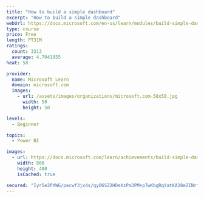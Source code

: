 ```yaml
---
title: "How to build a simple dashboard"
excerpt: "How to build a simple dashboard"
webUrl: https://docs.microsoft.com/en-us/learn/modules/build-simple-dashboard/
type: course
price: Free
length: PT31M
ratings:
  count: 3313
  average: 4.7041955
heat: 58

provider:
  name: Microsoft Learn
  domain: microsoft.com
  images:
    - url: /assets/images/organizations/microsoft.com-50x50.jpg
      width: 50
      height: 50

levels:
  - Beginner

topics:
  - Power BI

images:
  - url: https://docs.microsoft.com/learn/achievements/build-simple-dashboard-social.png
    width: 800
    height: 400
    isCached: true

secured: "Iyr5e2PXWG/pecwf3jx4s/qyO6SZ2HDeXzPm3PM+p7wKbgRqYatKA28eZINrfQJkCu8GeSyPdVBsHMdBBJCX8XBdLyRkKGw2Kgjzsq7MaJtBwkUj15B7DzUlN0kAzZdUGfRBHEaRbvaQIW+wDU4yaaIWg75wpLT0z88NoLgxCa46QfXmXDM6AwN+MFzTJYCZKCx+aaH5dyCGnFYT1H0aoOPpVtWYNZ8HzeUKEUdL1xodsu6RRDRimYB7PEEhNbB/3dlfXPUq+UWuEILCqk/xIqR1iN4SeHV2BMN1S6UGMat49ISsDGJV2Cwlwg8KxvKamE4gIgM1kGvlQF2xWmaga0b3zh2q52E3spRt1ODD4GmyEX6s8rVDPpTBGmmull6Mdm5G8Apf+faZWnE8nFx83L8dsW4GO9PfpXqXqUD1z6c=;wjA2U8zPCssJ+WF/zGDMkw=="
---
```


